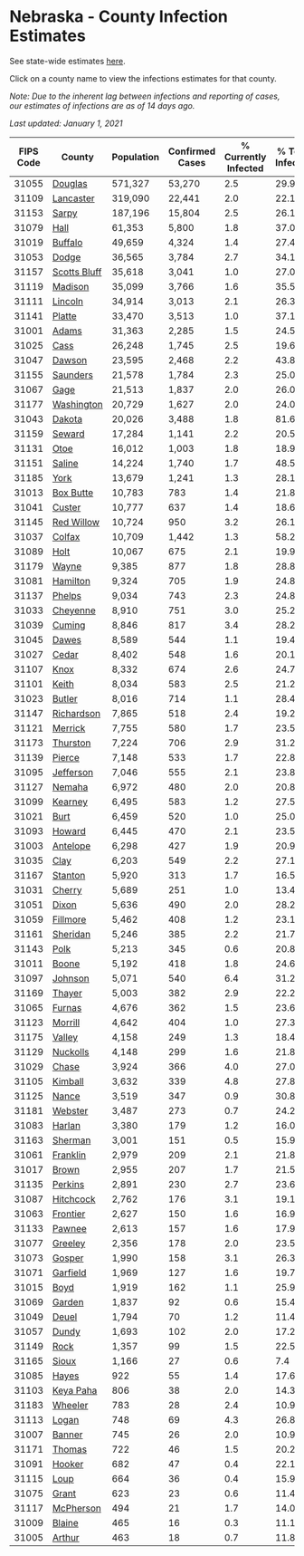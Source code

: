 # Nebraska - County Infection Estimates

See state-wide estimates [here](/infections/us-ne).

Click on a county name to view the infections estimates for that county.

*Note: Due to the inherent lag between infections and reporting of cases, our estimates of infections are as of 14 days ago.*

*Last updated: January 1, 2021*

|   FIPS Code |                       County |   Population |   Confirmed Cases |   % Currently Infected |   % Total Infected |
|-------------|------------------------------|--------------|-------------------|------------------------|--------------------|
|       31055 |           [Douglas](douglas) |      571,327 |            53,270 |                    2.5 |               29.9 |
|       31109 |       [Lancaster](lancaster) |      319,090 |            22,441 |                    2.0 |               22.1 |
|       31153 |               [Sarpy](sarpy) |      187,196 |            15,804 |                    2.5 |               26.1 |
|       31079 |                 [Hall](hall) |       61,353 |             5,800 |                    1.8 |               37.0 |
|       31019 |           [Buffalo](buffalo) |       49,659 |             4,324 |                    1.4 |               27.4 |
|       31053 |               [Dodge](dodge) |       36,565 |             3,784 |                    2.7 |               34.1 |
|       31157 | [Scotts Bluff](scotts-bluff) |       35,618 |             3,041 |                    1.0 |               27.0 |
|       31119 |           [Madison](madison) |       35,099 |             3,766 |                    1.6 |               35.5 |
|       31111 |           [Lincoln](lincoln) |       34,914 |             3,013 |                    2.1 |               26.3 |
|       31141 |             [Platte](platte) |       33,470 |             3,513 |                    1.0 |               37.1 |
|       31001 |               [Adams](adams) |       31,363 |             2,285 |                    1.5 |               24.5 |
|       31025 |                 [Cass](cass) |       26,248 |             1,745 |                    2.5 |               19.6 |
|       31047 |             [Dawson](dawson) |       23,595 |             2,468 |                    2.2 |               43.8 |
|       31155 |         [Saunders](saunders) |       21,578 |             1,784 |                    2.3 |               25.0 |
|       31067 |                 [Gage](gage) |       21,513 |             1,837 |                    2.0 |               26.0 |
|       31177 |     [Washington](washington) |       20,729 |             1,627 |                    2.0 |               24.0 |
|       31043 |             [Dakota](dakota) |       20,026 |             3,488 |                    1.8 |               81.6 |
|       31159 |             [Seward](seward) |       17,284 |             1,141 |                    2.2 |               20.5 |
|       31131 |                 [Otoe](otoe) |       16,012 |             1,003 |                    1.8 |               18.9 |
|       31151 |             [Saline](saline) |       14,224 |             1,740 |                    1.7 |               48.5 |
|       31185 |                 [York](york) |       13,679 |             1,241 |                    1.3 |               28.1 |
|       31013 |       [Box Butte](box-butte) |       10,783 |               783 |                    1.4 |               21.8 |
|       31041 |             [Custer](custer) |       10,777 |               637 |                    1.4 |               18.6 |
|       31145 |     [Red Willow](red-willow) |       10,724 |               950 |                    3.2 |               26.1 |
|       31037 |             [Colfax](colfax) |       10,709 |             1,442 |                    1.3 |               58.2 |
|       31089 |                 [Holt](holt) |       10,067 |               675 |                    2.1 |               19.9 |
|       31179 |               [Wayne](wayne) |        9,385 |               877 |                    1.8 |               28.8 |
|       31081 |         [Hamilton](hamilton) |        9,324 |               705 |                    1.9 |               24.8 |
|       31137 |             [Phelps](phelps) |        9,034 |               743 |                    2.3 |               24.8 |
|       31033 |         [Cheyenne](cheyenne) |        8,910 |               751 |                    3.0 |               25.2 |
|       31039 |             [Cuming](cuming) |        8,846 |               817 |                    3.4 |               28.2 |
|       31045 |               [Dawes](dawes) |        8,589 |               544 |                    1.1 |               19.4 |
|       31027 |               [Cedar](cedar) |        8,402 |               548 |                    1.6 |               20.1 |
|       31107 |                 [Knox](knox) |        8,332 |               674 |                    2.6 |               24.7 |
|       31101 |               [Keith](keith) |        8,034 |               583 |                    2.5 |               21.2 |
|       31023 |             [Butler](butler) |        8,016 |               714 |                    1.1 |               28.4 |
|       31147 |     [Richardson](richardson) |        7,865 |               518 |                    2.4 |               19.2 |
|       31121 |           [Merrick](merrick) |        7,755 |               580 |                    1.7 |               23.5 |
|       31173 |         [Thurston](thurston) |        7,224 |               706 |                    2.9 |               31.2 |
|       31139 |             [Pierce](pierce) |        7,148 |               533 |                    1.7 |               22.8 |
|       31095 |       [Jefferson](jefferson) |        7,046 |               555 |                    2.1 |               23.8 |
|       31127 |             [Nemaha](nemaha) |        6,972 |               480 |                    2.0 |               20.8 |
|       31099 |           [Kearney](kearney) |        6,495 |               583 |                    1.2 |               27.5 |
|       31021 |                 [Burt](burt) |        6,459 |               520 |                    1.0 |               25.0 |
|       31093 |             [Howard](howard) |        6,445 |               470 |                    2.1 |               23.5 |
|       31003 |         [Antelope](antelope) |        6,298 |               427 |                    1.9 |               20.9 |
|       31035 |                 [Clay](clay) |        6,203 |               549 |                    2.2 |               27.1 |
|       31167 |           [Stanton](stanton) |        5,920 |               313 |                    1.7 |               16.5 |
|       31031 |             [Cherry](cherry) |        5,689 |               251 |                    1.0 |               13.4 |
|       31051 |               [Dixon](dixon) |        5,636 |               490 |                    2.0 |               28.2 |
|       31059 |         [Fillmore](fillmore) |        5,462 |               408 |                    1.2 |               23.1 |
|       31161 |         [Sheridan](sheridan) |        5,246 |               385 |                    2.2 |               21.7 |
|       31143 |                 [Polk](polk) |        5,213 |               345 |                    0.6 |               20.8 |
|       31011 |               [Boone](boone) |        5,192 |               418 |                    1.8 |               24.6 |
|       31097 |           [Johnson](johnson) |        5,071 |               540 |                    6.4 |               31.2 |
|       31169 |             [Thayer](thayer) |        5,003 |               382 |                    2.9 |               22.2 |
|       31065 |             [Furnas](furnas) |        4,676 |               362 |                    1.5 |               23.6 |
|       31123 |           [Morrill](morrill) |        4,642 |               404 |                    1.0 |               27.3 |
|       31175 |             [Valley](valley) |        4,158 |               249 |                    1.3 |               18.4 |
|       31129 |         [Nuckolls](nuckolls) |        4,148 |               299 |                    1.6 |               21.8 |
|       31029 |               [Chase](chase) |        3,924 |               366 |                    4.0 |               27.0 |
|       31105 |           [Kimball](kimball) |        3,632 |               339 |                    4.8 |               27.8 |
|       31125 |               [Nance](nance) |        3,519 |               347 |                    0.9 |               30.8 |
|       31181 |           [Webster](webster) |        3,487 |               273 |                    0.7 |               24.2 |
|       31083 |             [Harlan](harlan) |        3,380 |               179 |                    1.2 |               16.0 |
|       31163 |           [Sherman](sherman) |        3,001 |               151 |                    0.5 |               15.9 |
|       31061 |         [Franklin](franklin) |        2,979 |               209 |                    2.1 |               21.8 |
|       31017 |               [Brown](brown) |        2,955 |               207 |                    1.7 |               21.5 |
|       31135 |           [Perkins](perkins) |        2,891 |               230 |                    2.7 |               23.6 |
|       31087 |       [Hitchcock](hitchcock) |        2,762 |               176 |                    3.1 |               19.1 |
|       31063 |         [Frontier](frontier) |        2,627 |               150 |                    1.6 |               16.9 |
|       31133 |             [Pawnee](pawnee) |        2,613 |               157 |                    1.6 |               17.9 |
|       31077 |           [Greeley](greeley) |        2,356 |               178 |                    2.0 |               23.5 |
|       31073 |             [Gosper](gosper) |        1,990 |               158 |                    3.1 |               26.3 |
|       31071 |         [Garfield](garfield) |        1,969 |               127 |                    1.6 |               19.7 |
|       31015 |                 [Boyd](boyd) |        1,919 |               162 |                    1.1 |               25.9 |
|       31069 |             [Garden](garden) |        1,837 |                92 |                    0.6 |               15.4 |
|       31049 |               [Deuel](deuel) |        1,794 |                70 |                    1.2 |               11.4 |
|       31057 |               [Dundy](dundy) |        1,693 |               102 |                    2.0 |               17.2 |
|       31149 |                 [Rock](rock) |        1,357 |                99 |                    1.5 |               22.5 |
|       31165 |               [Sioux](sioux) |        1,166 |                27 |                    0.6 |                7.4 |
|       31085 |               [Hayes](hayes) |          922 |                55 |                    1.4 |               17.6 |
|       31103 |       [Keya Paha](keya-paha) |          806 |                38 |                    2.0 |               14.3 |
|       31183 |           [Wheeler](wheeler) |          783 |                28 |                    2.4 |               10.9 |
|       31113 |               [Logan](logan) |          748 |                69 |                    4.3 |               26.8 |
|       31007 |             [Banner](banner) |          745 |                26 |                    2.0 |               10.9 |
|       31171 |             [Thomas](thomas) |          722 |                46 |                    1.5 |               20.2 |
|       31091 |             [Hooker](hooker) |          682 |                47 |                    0.4 |               22.1 |
|       31115 |                 [Loup](loup) |          664 |                36 |                    0.4 |               15.9 |
|       31075 |               [Grant](grant) |          623 |                23 |                    0.6 |               11.4 |
|       31117 |       [McPherson](mcpherson) |          494 |                21 |                    1.7 |               14.0 |
|       31009 |             [Blaine](blaine) |          465 |                16 |                    0.3 |               11.1 |
|       31005 |             [Arthur](arthur) |          463 |                18 |                    0.7 |               11.8 |